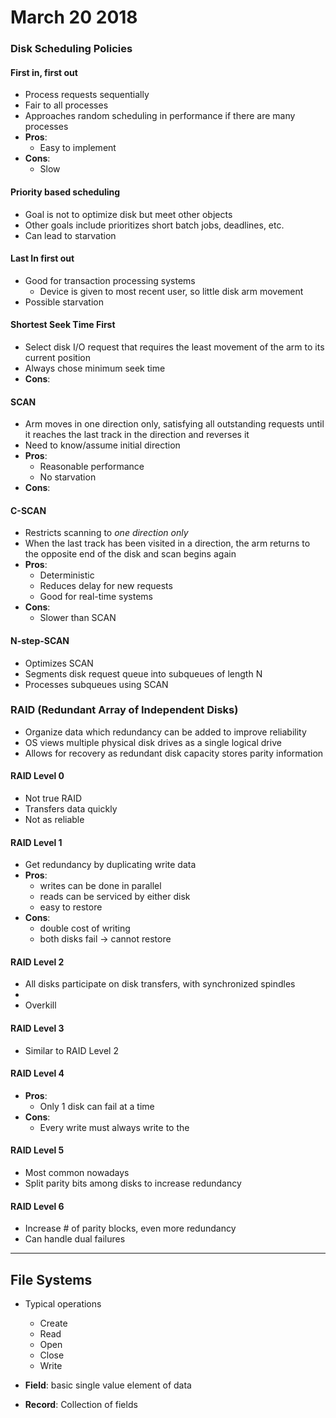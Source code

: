 # March 20 2018

### Disk Scheduling Policies
#### First in, first out
- Process requests sequentially
- Fair to all processes
- Approaches random scheduling in performance if there are many processes
- **Pros**:
    - Easy to implement
- **Cons**:
    - Slow

#### Priority based scheduling
- Goal is not to optimize disk but meet other objects
- Other goals include prioritizes short batch jobs, deadlines, etc.
- Can lead to starvation

#### Last In first out
- Good for transaction processing systems
    - Device is given to most recent user, so little disk arm movement
- Possible starvation

#### Shortest Seek Time First
- Select disk I/O request that requires the least movement of the arm to its current position
- Always chose minimum seek time
- **Cons**: 


#### SCAN
- Arm moves in one direction only, satisfying all outstanding requests until it reaches the last track in the direction and reverses it
- Need to know/assume initial direction
- **Pros**:
    - Reasonable performance
    - No starvation
- **Cons**:


#### C-SCAN
- Restricts scanning to *one direction only*
- When the last track has been visited in a direction, the arm returns to the opposite end of the disk and scan begins again
- **Pros**:
    - Deterministic
    - Reduces delay for new requests
    - Good for real-time systems
- **Cons**:
    - Slower than SCAN

#### N-step-SCAN
- Optimizes SCAN
- Segments disk request queue into subqueues of length N
- Processes subqueues using SCAN


### RAID (Redundant Array of Independent Disks)
- Organize data which redundancy can be added to improve reliability
- OS views multiple physical disk drives as a single logical drive 
- Allows for recovery as redundant disk capacity stores parity information

#### RAID Level 0
- Not true RAID
- Transfers data quickly
- Not as reliable

#### RAID Level 1
- Get redundancy by duplicating write data
- **Pros**:
    - writes can be done in parallel
    - reads can be serviced by either disk
    - easy to restore
- **Cons**:
    - double cost of writing
    - both disks fail -> cannot restore

#### RAID Level 2
- All disks participate on disk transfers, with synchronized spindles
- 
- Overkill

#### RAID Level 3
- Similar to RAID Level 2 

#### RAID Level 4
- **Pros**:
    - Only 1 disk can fail at a time
- **Cons**:
    - Every write must always write to the
    
#### RAID Level 5
- Most common nowadays
- Split parity bits among disks to increase redundancy


#### RAID Level 6
- Increase # of parity blocks, even more redundancy
- Can handle dual failures

---

## File Systems
- Typical operations
    - Create
    - Read
    - Open
    - Close
    - Write

- **Field**: basic single value element of data
- **Record**: Collection of fields

